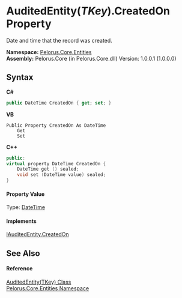 # AuditedEntity(*TKey*).CreatedOn Property 
 

Date and time that the record was created.

**Namespace:**&nbsp;<a href="20086FC9">Pelorus.Core.Entities</a><br />**Assembly:**&nbsp;Pelorus.Core (in Pelorus.Core.dll) Version: 1.0.0.1 (1.0.0.0)

## Syntax

**C#**<br />
``` C#
public DateTime CreatedOn { get; set; }
```

**VB**<br />
``` VB
Public Property CreatedOn As DateTime
	Get
	Set
```

**C++**<br />
``` C++
public:
virtual property DateTime CreatedOn {
	DateTime get () sealed;
	void set (DateTime value) sealed;
}
```


#### Property Value
Type: <a href="http://msdn2.microsoft.com/en-us/library/03ybds8y" target="_blank">DateTime</a>

#### Implements
<a href="44943203">IAuditedEntity.CreatedOn</a><br />

## See Also


#### Reference
<a href="7E472187">AuditedEntity(TKey) Class</a><br /><a href="20086FC9">Pelorus.Core.Entities Namespace</a><br />
